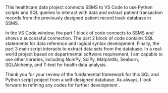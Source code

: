 This healthcare data project connects SSMS to VS Code to use Python scripts and SQL queries to interact with data and extract patient transaction records from the previously designed patient record track database in SSMS.

In the VS Code window, the part 1 block of code connects to SSMS and shows a successful connection.
The part 2 block of code contains SQL statements for data reference and logical syntax development. 
Finally, the part 3 main script interacts to extract data sets from the database. In a real-world project based on departmental software requirement, I am capable to use other libraries, including NumPy, SciPy, Matplotlib, Seaborn, SQLAlchemy, and T-test for health data analysis.

Thank you for your review of the fundamental framework for this SQL and Python script project from a self-designed database. As always, I look forward to refining any codes for further development .
